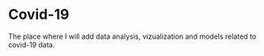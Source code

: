 # Covid-19
 The place where I will add data analysis, vizualization and models related to covid-19 data.
